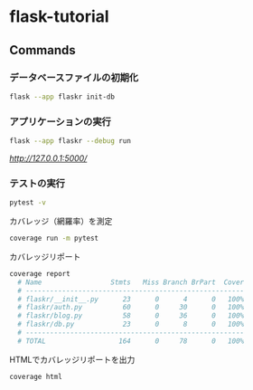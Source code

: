 # flask-tutorial

## Commands

### データベースファイルの初期化

```sh
flask --app flaskr init-db
```

### アプリケーションの実行

```sh
flask --app flaskr --debug run
```

*http://127.0.0.1:5000/*

### テストの実行

```sh
pytest -v
```

カバレッジ（網羅率）を測定

```sh
coverage run -m pytest
```

カバレッジリポート

```sh
coverage report
  # Name                 Stmts   Miss Branch BrPart  Cover
  # ------------------------------------------------------
  # flaskr/__init__.py      23      0      4      0   100%
  # flaskr/auth.py          60      0     30      0   100%
  # flaskr/blog.py          58      0     36      0   100%
  # flaskr/db.py            23      0      8      0   100%
  # ------------------------------------------------------
  # TOTAL                  164      0     78      0   100%
```

HTMLでカバレッジリポートを出力

```sh
coverage html
```
